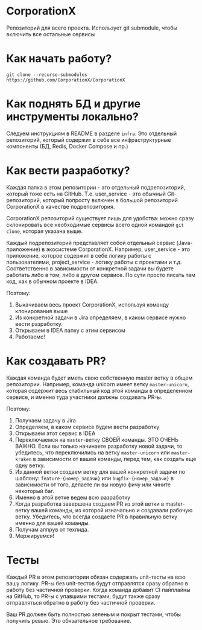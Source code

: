 # CorporationX

Репозиторий для всего проекта. Использует git submodule, чтобы включить все остальные сервисы

# Как начать работу?

`git clone --recurse-submodules https://github.com/CorporationX/CorporationX`

# Как поднять БД и другие инструменты локально?

Следуем инструкциям в README в разделе `infra`. Это отдельный репозиторий, который содержит в себе все инфраструктурные компоненты (БД, Redis, Docker Compose и пр.)

# Как вести разработку?

Каждая папка в этом репозитории - это отдельный подрепозиторий, который тоже есть на GitHub. Т.е. user_service - это обычный Git-репозиторий, который попросту включен в большой репозиторий CorporationX в качестве подрепозитория. 

CorporationX репозиторий существует лишь для удобства: можно сразу склонировать все необходимые сервисы всего одной командой `git clone`, которая указана выше.

Каждый подрепозиторий представляет собой отдельный сервис (Java-приложение) в экосистеме CorporationX. Например, user_service - это приложение, которое содержит в себе логику работы с пользователями, project_service - логику работы с проектами и т.д. 
Соответственно в зависимости от конкретной задачи вы будете работать либо в том, либо в другом сервисе. По сути просто писать там код, как в обычном проекте в IDEA.

Поэтому:
1. Выкачиваем весь проект CorporationX, используя команду клонирования выше
2. Из конкретной задачи в Jira определяем, в каком сервисе нужно вести разработку.
3. Открываем в IDEA папку с этим сервисом
4. Работаемс!

# Как создавать PR?

Каждая команда будет иметь свою собственную master ветку в общем репозитории. Например, команда unicorn имеет ветку `master-unicorn`, которая содержит весь стабильный код этой команды в определенном сервисе, и именно туда участники должны создавать PR-ы.

Поэтому:

1. Получаем задачу в Jira
2. Определяем, в каком сервисе будем вести разработку
3. Открываем этот сервис в IDEA
4. Переключаемся на `master`-ветку СВОЕЙ команды. ЭТО ОЧЕНЬ ВАЖНО. Если вы только начинаете разработку новой задачи, то убедитесь, что переключились на ветку `master-unicorn` или `master-kraken` в зависимости от вашей команды, перед тем, как создать еще одну ветку.
5. Из данной ветки создаем ветку для вашей конкретной задачи по шаблону: `feature-{номер_задачи}` или `bugfix-{номер_задачи}` в зависимости от того, делаете ли вы новую фичу или чините некоторый баг.
6. Именно в этой ветке ведем всю разработку
7. Когда разработка завершена создаем PR из этой ветки в master-ветку вашей команды, из которой изначально и создавали рабочую ветку. Убедитесь, что всегда создаете PR в правильную ветку именно для вашей команды.
8. Получам аппрув от техлида.
9. Мержируемся!

# Тесты

Каждый PR в этом репозитории обязан содержать unit-тесты на всю вашу логику. PR-ы без unit-тестов будут отправлятся сразу обратно в работу без частичной проверки. Когда команда добавит CI пайплайны на GitHub, то PR-ы с упавшими тестами, будут также сразу отправляться обратно в работу без частичной проверки. 

Ваш PR должен быть полностью зеленым и покрыт тестами, чтобы получить ревью. Это обязательное требование.
